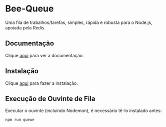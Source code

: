# Bee-Queue

Uma fila de trabalhos/tarefas, simples, rápida e robusta para o Node.js, apoiada pela Redis.

## Documentação

Clique [aqui](https://github.com/bee-queue/bee-queue) para ver a documentação.

## Instalação

Clique [aqui](https://www.npmjs.com/package/bee-queue) para fazer a instalação.

## Execução de Ouvinte de Fila

Executar o ouvinte (incluindo Nodemon), é necessário tê-lo instalado antes:

```
npm run queue
```